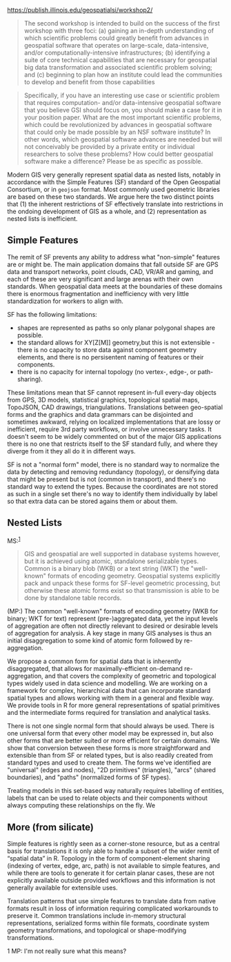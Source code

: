 

https://publish.illinois.edu/geospatialsi/workshop2/


> The second workshop is intended to build on the success of the first workshop with three foci: (a) gaining an in-depth understanding of which scientific problems could greatly benefit from advances in geospatial software that operates on large-scale, data-intensive, and/or computationally-intensive infrastructures; (b) identifying a suite of core technical capabilities that are necessary for geospatial big data transformation and associated scientific problem solving; and (c) beginning to plan how an institute could lead the communities to develop and benefit from those capabilities

> Specifically, if you have an interesting use case or scientific problem that requires computation- and/or data-intensive geospatial software that you believe GSI should focus on, you should make a case for it in your position paper. What are the most important scientific problems, which could be revolutionized by advances in geospatial software that could only be made possible by an NSF software institute? In other words, which geospatial software advances are needed but will not conceivably be provided by a private entity or individual researchers to solve these problems? How could better geospatial software make a difference? Please be as specific as possible.

Modern GIS very generally represent spatial data as nested lists, notably in
accordance with the Simple Features (SF) standard of the Open Geospatial
Consortium, or in `geojson` format. Most commonly used geometric libraries are
based on these two standards. We argue here the two distinct points that (1) the
inherent restrictions of SF effectively translate into restrictions in the
ondoing development of GIS as a whole, and (2) representation as nested lists is
inefficient.

## Simple Features

The remit of SF prevents any ability to address what "non-simple" features are
or might be. The main application domains that fall outside SF are GPS data and
transport networks, point clouds, CAD, VR/AR and gaming, and each of these are
very significant and large arenas with their own standards. When geospatial data
meets at the boundaries of these domains there is enormous fragmentation and
inefficiency with very little standardization for workers to align with. 

SF has the following limitations:

* shapes are represented as paths so only planar polygonal shapes are possible.
* the standard allows for XY[Z[M]] geometry,but this is not extensible - there is no capacity to store data against component geometry elements, and there is no persisentent naming of features or their components.
* there is no capacity for internal topology (no vertex-, edge-, or path-sharing).

These limitations mean that SF cannot represent in-full every-day objects from GPS, 3D models, statistical graphics, topological spatial maps, TopoJSON, CAD drawings, triangulations. Translations between geo-spatial forms and the graphics and data grammars can be disjointed and sometimes awkward, relying on localized implementations that are lossy or inefficient, require 3rd party workflows, or involve unnecessary tasks. It doesn't seem to be widely commented on but of the major GIS applications there is no one that restricts itself to the SF standard fully, and where they diverge from it they all do it in different ways. 

SF is not a "normal form" model, there is no standard way to normalize the data by detecting and removing redundancy (topology),  or densifying data that might be present but is not (common in transport), and there's no standard way to extend the types. Because the coordinates are not stored as such in a single set there's no way to identify them individually by label so that extra data can be stored agains them or about them. 

## Nested Lists

MS:<sup>[1](#fn1)</sup>
> GIS and geospatial are well supported in database systems however, but it is achieved using atomic, standalone serializable types. Common is a binary blob (WKB) or a text string (WKT) the "well-known" formats of encoding geometry. Geospatial systems explicitly pack and unpack these forms for SF-level geometric processing, but otherwise these atomic forms exist so that transmission is able to be done by standalone table records.

(MP:) The common "well-known" formats of encoding geometry (WKB for binary; WKT
for text) represent (pre-)aggregated data, yet the input levels of aggregation
are often not directly relevant to desired or desirable levels of aggregation
for analysis. A key stage in many GIS analyses is thus an initial disaggregation
to some kind of atomic form followed by re-aggregation.

We propose a common form for spatial data that is inherently disaggregated, that
allows for maximally-efficient on-demand re-aggregation, and that covers the
complexity of geometric and topological types widely used in data science and
modelling. We are working on a framework for complex, hierarchical data that can
incorporate standard spatial types and allows working with them in a general and
flexible way. We provide tools in R for more general representations of spatial
primitives and the intermediate forms required for translation and analytical
tasks.

There is not one single normal form that should always be used. There is one universal form that every other model may be expressed in, but also other forms that are better suited or more efficient for certain domains. We show that conversion between these forms is more straightforward and extensible than from SF or related types, but is also readily created from standard types and used to create them.  The forms we've identified are "universal" (edges and nodes), "2D primitives" (triangles), "arcs" (shared boundaries), and "paths" (normalized forms of SF types). 

Treating models in this set-based way naturally requires labelling of entities, labels that can be used to relate objects and their components without always computing these relationships on the fly. We 





## More (from silicate)

Simple features is rightly seen as a corner-stone resource, but as a central basis for translations it is only able to handle a subset of the wider remit of “spatial data” in R. Topology in the form of component-element sharing (indexing of vertex, edge, arc, path) is not available to simple features, and while there are tools to generate it for certain planar cases, these are not explicitly available outside provided workflows and this information is not generally available for extensible uses.

Translation patterns that use simple features to translate data from native formats result in loss of information requiring complicated workarounds to preserve it. Common translations include in-memory structural representations, serialized forms within file formats, coordinate system geometry transformations, and topological or shape-modifying transformations.

<a name="fn1">1</a> MP: I'm not really sure what this means?
